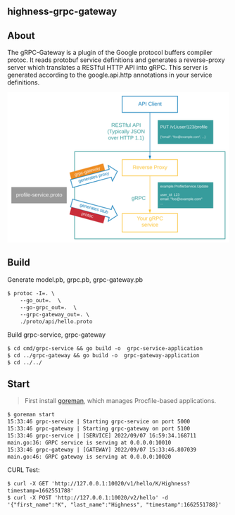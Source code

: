 ## highness-grpc-gateway



## About

The gRPC-Gateway is a plugin of the Google protocol buffers compiler protoc. It reads protobuf service definitions and generates a reverse-proxy server which translates a RESTful HTTP API into gRPC. This server is generated according to the google.api.http annotations in your service definitions.

![architecture](assets/architecture.svg)




## Build

Generate model.pb, grpc.pb, grpc-gateway.pb

```shell
$ protoc -I=. \
    --go_out=.  \
    --go-grpc_out=.  \
    --grpc-gateway_out=. \
    ./proto/api/hello.proto
```

Build grpc-service, grpc-gateway

```shell
$ cd cmd/grpc-service && go build -o  grpc-service-application
$ cd ../grpc-gateway && go build -o  grpc-gateway-application
$ cd ../../
```



## Start

> First install [goreman](https://github.com/mattn/goreman), which manages Procfile-based applications.

```shell
$ goreman start
15:33:46 grpc-service | Starting grpc-service on port 5000
15:33:46 grpc-gateway | Starting grpc-gateway on port 5100
15:33:46 grpc-service | [SERVICE] 2022/09/07 16:59:34.168711 main.go:36: GRPC service is serving at 0.0.0.0:10010
15:33:46 grpc-gateway | [GATEWAY] 2022/09/07 15:33:46.807039 main.go:46: GRPC gateway is serving at 0.0.0.0:10020
```

CURL Test:
```shell
$ curl -X GET 'http://127.0.0.1:10020/v1/hello/K/Highness?timestamp=1662551788'
$ curl -X POST 'http://127.0.0.1:10020/v2/hello' -d '{"first_name":"K", "last_name":"Highness", "timestamp":1662551788}'                                
```